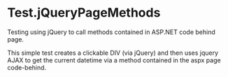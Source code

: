 # Test.jQueryPageMethods
Testing using jQuery to call methods contained in ASP.NET code behind page.

This simple test creates a clickable DIV (via jQuery) and then uses jquery AJAX to get the current datetime via a method contained in the aspx page code-behind.
